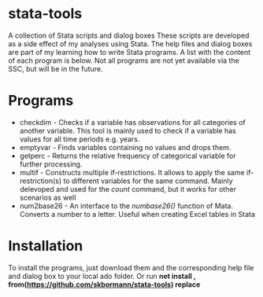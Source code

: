 # stata-tools
A collection of Stata scripts and dialog boxes
These scripts are developed as a side effect of my analyses using Stata. The help files and dialog boxes are part of my learning how to write Stata programs.
A list with the content of each program is below.
Not all programs are not yet available via the SSC, but will be in the future.

# Programs
* checkdim - Checks if a variable has observations for all categories of another variable. This tool is mainly used to check if a variable has values for all time periods e.g. years.
* emptyvar - Finds variables containing no values and drops them. 
* getperc - Returns the relative frequency of categorical variable for further processing. 
* multif - Constructs multiple if-restrictions. It allows to apply the same if-restriction(s) to different variables for the same command.
   Mainly delevoped and used for the *count* command, but it works for other scenarios as well 
* num2base26 - An interface to the *numbase26()* function of Mata. Converts a number to a letter. 
  Useful when creating Excel tables in Stata
  
# Installation
  To install the programs, just download them and the corresponding help file and dialog box to your local ado folder.
  Or run __net install <programname>, from(https://github.com/skbormann/stata-tools) replace__
